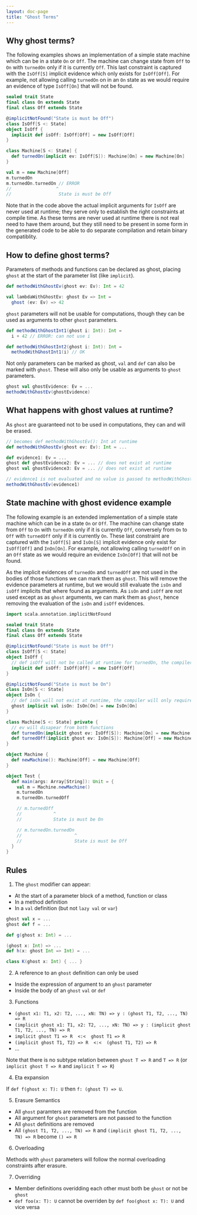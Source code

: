 ```yaml
---
layout: doc-page
title: "Ghost Terms"
---
```


Why ghost terms?
----------------------
The following examples shows an implementation of a simple state machine which can be in a state `On` or `Off`.
The machine can change state from `Off` to `On` with `turnedOn` only if it is currently `Off`. This last constraint is
captured with the `IsOff[S]` implicit evidence which only exists for `IsOff[Off]`.
For example, not allowing calling `turnedOn` on in an `On` state as we would require an evidence of type `IsOff[On]` that will not be found.

```scala
sealed trait State
final class On extends State
final class Off extends State

@implicitNotFound("State is must be Off")
class IsOff[S <: State]
object IsOff {
  implicit def isOff: IsOff[Off] = new IsOff[Off]
}

class Machine[S <: State] {
  def turnedOn(implicit ev: IsOff[S]): Machine[On] = new Machine[On]
}

val m = new Machine[Off]
m.turnedOn
m.turnedOn.turnedOn // ERROR
//                 ^
//                  State is must be Off
```

Note that in the code above the actual implicit arguments for `IsOff` are never used at runtime; they serve only to establish the right constraints at compile time.
As these terms are never used at runtime there is not real need to have them around, but they still need to be
present in some form in the generated code to be able to do separate compilation and retain binary compatiblity.

How to define ghost terms?
-------------------------------
Parameters of methods and functions can be declared as ghost, placing `ghost` at the start of the parameter list (like `implicit`).

```scala
def methodWithGhostEv(ghost ev: Ev): Int = 42

val lambdaWithGhostEv: ghost Ev => Int = 
  ghost (ev: Ev) => 42
```

`ghost` parameters will not be usable for computations, though they can be used as arguments to other `ghost` parameters.

```scala
def methodWithGhostInt1(ghost i: Int): Int =
  i + 42 // ERROR: can not use i

def methodWithGhostInt2(ghost i: Int): Int =
  methodWithGhostInt1(i) // OK
```

Not only parameters can be marked as ghost, `val` and `def` can also be marked with `ghost`. These will also only be usable as arguments to `ghost` parameters.

```scala
ghost val ghostEvidence: Ev = ...
methodWithGhostEv(ghostEvidence)
```

What happens with ghost values at runtime?
-------------------------------------------
As `ghost` are guaranteed not to be used in computations, they can and will be erased.

```scala
// becomes def methodWithGhostEv(): Int at runtime
def methodWithGhostEv(ghost ev: Ev): Int = ...  

def evidence1: Ev = ...
ghost def ghostEvidence2: Ev = ... // does not exist at runtime
ghost val ghostEvidence3: Ev = ... // does not exist at runtime

// evidence1 is not evaluated and no value is passed to methodWithGhostEv
methodWithGhostEv(evidence1)
```

State machine with ghost evidence example
------------------------------------------
The following example is an extended implementation of a simple state machine which can be in a state `On` or `Off`.
The machine can change state from `Off` to `On` with `turnedOn` only if it is currently `Off`, 
conversely from `On` to `Off` with `turnedOff` only if it is currently `On`. These last constraint are
captured with the `IsOff[S]` and `IsOn[S]` implicit evidence only exist for `IsOff[Off]` and `InOn[On]`. 
For example, not allowing calling `turnedOff` on in an `Off` state as we would require an evidence `IsOn[Off]` 
that will not be found.

As the implicit evidences of `turnedOn` and `turnedOff` are not used in the bodies of those functions 
we can mark them as `ghost`. This will remove the evidence parameters at runtime, but we would still 
evaluate the `isOn` and `isOff` implicits that where found as arguments.
As `isOn` and `isOff` are not used except as as `ghost` arguments, we can mark them as `ghost`, hence 
removing the evaluation of the `isOn` and `isOff` evidences.

```scala
import scala.annotation.implicitNotFound

sealed trait State
final class On extends State
final class Off extends State

@implicitNotFound("State is must be Off")
class IsOff[S <: State]
object IsOff {
  // def isOff will not be called at runtime for turnedOn, the compiler will only require that this evidence exists
  implicit def isOff: IsOff[Off] = new IsOff[Off]
}

@implicitNotFound("State is must be On")
class IsOn[S <: State]
object IsOn {
  // def isOn will not exist at runtime, the compiler will only require that this evidence exists at compile time
  ghost implicit val isOn: IsOn[On] = new IsOn[On]
}

class Machine[S <: State] private {
  // ev will disapear from both functions
  def turnedOn(implicit ghost ev: IsOff[S]): Machine[On] = new Machine[On]
  def turnedOff(implicit ghost ev: IsOn[S]): Machine[Off] = new Machine[Off]
}

object Machine {
  def newMachine(): Machine[Off] = new Machine[Off]
}

object Test {
  def main(args: Array[String]): Unit = {
    val m = Machine.newMachine()
    m.turnedOn
    m.turnedOn.turnedOff

    // m.turnedOff
    //            ^
    //            State is must be On

    // m.turnedOn.turnedOn
    //                    ^
    //                    State is must be Off
  }
}
```


Rules
-----

1) The `ghost` modifier can appear:

* At the start of a parameter block of a method, function or class
* In a method definition
* In a `val` definition (but not `lazy val` or `var`)

```scala
ghost val x = ...
ghost def f = ...

def g(ghost x: Int) = ...

(ghost x: Int) => ...
def h(x: ghost Int => Int) = ...

class K(ghost x: Int) { ... }
```


2) A reference to an `ghost` definition can only be used

* Inside the expression of argument to an `ghost` parameter
* Inside the body of an `ghost` `val` or `def`

3) Functions

* `(ghost x1: T1, x2: T2, ..., xN: TN) => y : (ghost T1, T2, ..., TN) => R`
* `(implicit ghost x1: T1, x2: T2, ..., xN: TN) => y : (implicit ghost T1, T2, ..., TN) => R`
* `implicit ghost T1 => R  <:<  ghost T1 => R`
* `(implicit ghost T1, T2) => R  <:<  (ghost T1, T2) => R`
*  ...

Note that there is no subtype relation between `ghost T => R` and `T => R` (or `implicit ghost T => R` and `implicit T => R`)

4) Eta expansion

If `def f(ghost x: T): U` then `f: (ghost T) => U`.

5) Erasure Semantics

* All `ghost` paramters are removed from the function
* All argument for `ghost` parameters are not passed to the function
* All `ghost` definitions are removed
* All `(ghost T1, T2, ..., TN) => R` and `(implicit ghost T1, T2, ..., TN) => R` become `() => R`

6) Overloading

Methods with `ghost` parameters will follow the normal overloading constraints after erasure.

7) Overriding

* Member definitions overidding each other must both be `ghost` or not be `ghost`
* `def foo(x: T): U` cannot be overriden by `def foo(ghost x: T): U` and vice versa

